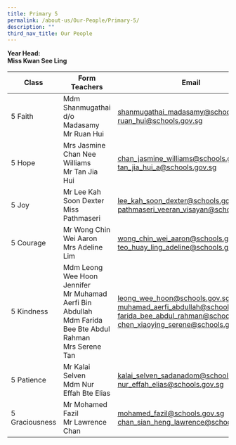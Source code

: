 ```yaml
---
title: Primary 5
permalink: /about-us/Our-People/Primary-5/
description: ""
third_nav_title: Our People
---
```

**Year Head:**  
**Miss Kwan See Ling**


| Class | Form Teachers | Email |
| -------- | -------- | -------- |
|  5 Faith  | Mdm Shanmugathai d/o Madasamy<br>Mr Ruan Hui  | [shanmugathai_madasamy@schools.gov.sg](shanmugathai_madasamy@schools.gov.sg)<br>[ruan_hui@schools.gov.sg](ruan_hui@schools.gov.sg)
|  5 Hope  |Mrs Jasmine Chan Nee Williams<br>Mr Tan Jia Hui  | [chan_jasmine_williams@schools.gov.sg](chan_jasmine_williams@schools.gov.sg)<br>[tan_jia_hui_a@schools.gov.sg](tan_jia_hui_a@schools.gov.sg)
|  5 Joy  | Mr Lee Kah Soon Dexter<br>Miss Pathmaseri  | [lee_kah_soon_dexter@schools.gov.sg](lee_kah_soon_dexter@schools.gov.sg)<br>[pathmaseri_veeran_visayan@schools.gov.sg](pathmaseri_veeran_visayan@schools.gov.sg)
|  5 Courage  | Mr Wong Chin Wei Aaron<br> Mrs Adeline Lim  | [wong_chin_wei_aaron@schools.gov.sg](wong_chin_wei_aaron@schools.gov.sg)<br>[teo_huay_ling_adeline@schools.gov.sg](teo_huay_ling_adeline@schools.gov.sg)
|  5 Kindness  | Mdm Leong Wee Hoon Jennifer<br>Mr Muhamad Aerfi Bin Abdullah<br>Mdm Farida Bee Bte Abdul Rahman<br>Mrs Serene Tan  | [leong_wee_hoon@schools.gov.sg](leong_wee_hoon@schools.gov.sg)<br>[muhamad_aerfi_abdullah@schools.gov.sg](muhamad_aerfi_abdullah@schools.gov.sg)<br>[farida_bee_abdul_rahman@schools.gov.sg](farida_bee_abdul_rahman@schools.gov.sg)<br>[chen_xiaoying_serene@schools.gov.sg](chen_xiaoying_serene@schools.gov.sg)
|  5 Patience  | Mr Kalai Selven<br>Mdm Nur Effah Bte Elias |[kalai_selven_sadanadom@schools.gov.sg](kalai_selven_sadanadom@schools.gov.sg)<br>[nur_effah_elias@schools.gov.sg](nur_effah_elias@schools.gov.sg) |
|  5 Graciousness  | Mr Mohamed Fazil<br>Mr Lawrence Chan |[mohamed_fazil@schools.gov.sg](mohamed_fazil@schools.gov.sg)<br>[chan_sian_heng_lawrence@schools.gov.sg](chan_sian_heng_lawrence@schools.gov.sg)